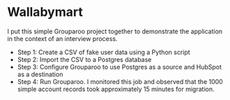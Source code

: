 # Wallabymart

I put this simple Grouparoo project together to demonstrate the application in the context of an interview process. 

- Step 1: Create a CSV of fake user data using a Python script
- Step 2: Import the CSV to a Postgres database
- Step 3: Configure Grouparoo to use Postgres as a source and HubSpot as a destination
- Step 4: Run Grouparoo. I monitored this job and observed that the 1000 simple account records took approximately 15 minutes for migration.
